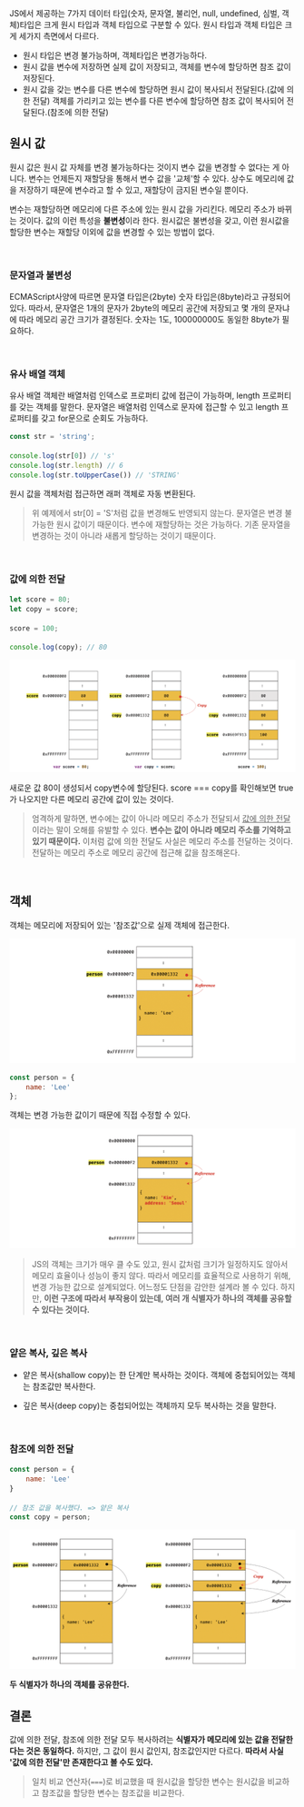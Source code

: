 JS에서 제공하는 7가지 데이터 타입(숫자, 문자열, 불리언, null, undefined, 심벌, 객체)타입은 크게 원시 타입과 객체 타입으로 구분할 수 있다. 원시 타입과 객체 타입은 크게 세가지 측면에서 다르다.

- 원시 타입은 변경 불가능하며, 객체타입은 변경가능하다.
- 원시 값을 변수에 저장하면 실제 값이 저장되고, 객체를 변수에 할당하면 참조 값이 저장된다.
- 원시 값을 갖는 변수를 다른 변수에 할당하면 원시 값이 복사되서 전달된다.(값에 의한 전달) 객체를 가리키고 있는 변수를 다른 변수에 할당하면 참조 값이 복사되어 전달된다.(참조에 의한 전달)



## 원시 값

원시 값은 원시 값 자체를 변경 불가능하다는 것이지 변수 값을 변경할 수 없다는 게 아니다. 변수는 언제든지 재할당을 통해서 변수 값을 '교체'할 수 있다. 상수도 메모리에 값을 저장하기 때문에 변수라고 할 수 있고, 재할당이 금지된 변수일 뿐이다.

변수는 재할당하면 메모리에 다른 주소에 있는 원시 값을 가리킨다. 메모리 주소가 바뀌는 것이다. 값의 이런 특성을 **불변성**이라 한다. 원시값은 불변성을 갖고, 이런 원시값을 할당한 변수는 재할당 이외에 값을 변경할 수 있는 방법이 없다.

<br />

### 문자열과 불변성

ECMAScript사양에 따르면 문자열 타입은(2byte) 숫자 타입은(8byte)라고 규정되어있다. 따라서, 문자열은 1개의 문자가 2byte의 메모리 공간에 저장되고 몇 개의 문자냐에 따라 메모리 공간 크기가 결정된다. 숫자는 1도, 100000000도 동일한 8byte가 필요하다.

<br />

### 유사 배열 객체

유사 배열 객체란 배열처럼 인덱스로 프로퍼티 값에 접근이 가능하며, length 프로퍼티를 갖는 객체를 말한다. 문자열은 배열처럼 인덱스로 문자에 접근할 수 있고 length 프로퍼티를 갖고 for문으로 순회도 가능하다.

```js
const str = 'string';

console.log(str[0]) // 's'
console.log(str.length) // 6
console.log(str.toUpperCase()) // 'STRING'
```

원시 값을 객체처럼 접근하면 래퍼 객체로 자동 변환된다.

> 위 예제에서 str[0] = 'S'처럼 값을 변경해도 반영되지 않는다. 문자열은 변경 불가능한 원시 값이기 때문이다. 변수에 재할당하는 것은 가능하다. 기존 문자열을 변경하는 것이 아니라 새롭게 할당하는 것이기 때문이다.

<br />

### 값에 의한 전달

```js
let score = 80;
let copy = score;

score = 100;

console.log(copy); // 80
```

![img](../../images/img.png)

새로운 값 80이 생성되서 copy변수에 할당된다. score === copy를 확인해보면 true가 나오지만 다른 메모리 공간에 값이 있는 것이다.

> 엄격하게 말하면, 변수에는 값이 아니라 메모리 주소가 전달되서 <u>값에 의한 전달</u>이라는 말이 오해를 유발할 수 있다. **변수는 값이 아니라 메모리 주소를 기억하고 있기 때문이다.** 이처럼 값에 의한 전달도 사실은 메모리 주소를 전달하는 것이다. 전달하는 메모리 주소로 메모리 공간에 접근해 값을 참조해온다.

<br />

## 객체

객체는 메모리에 저장되어 있는 '참조값'으로 실제 객체에 접근한다.

![img](../../images/object01.jpeg)

```js
const person = {
	name: 'Lee'
};
```

객체는 변경 가능한 값이기 때문에 직접 수정할 수 있다.

![img](../../images/image.jpeg)

> JS의 객체는 크기가 매우 클 수도 있고, 원시 값처럼 크기가 일정하지도 않아서 메모리 효율이나 성능이 좋지 않다. 따라서 메모리를 효율적으로 사용하기 위해, 변경 가능한 값으로 설계되었다. 어느정도 단점을 감안한 설계라 볼 수 있다. 하지만, **이런 구조에 따라서 부작용이 있는데, 여러 개 식별자가 하나의 객체를 공유할 수 있다는 것이다.**

<br />

### 얕은 복사, 깊은 복사

- 얕은 복사(shallow copy)는 한 단계만 복사하는 것이다. 객체에 중첩되어있는 객체는 참조값만 복사한다.

- 깊은 복사(deep copy)는 중첩되어있는 객체까지 모두 복사하는 것을 말한다. 

<br />

### 참조에 의한 전달

```js
const person = {
	name: 'Lee'
}

// 참조 값을 복사했다. => 얕은 복사
const copy = person;
```

![img](../../images/object2.jpeg)

**두 식별자가 하나의 객체를 공유한다.**



## 결론

값에 의한 전달, 참조에 의한 전달 모두 복사하려는 **식별자가 메모리에 있는 값을 전달한다는 것은 동일하다.** 하지만, 그 값이 원시 값인지, 참조값인지만 다르다. **따라서 사실 '값에 의한 전달'만 존재한다고 볼 수도 있다.**

> 일치 비교 연산자(`===`)로 비교했을 때 원시값을 할당한 변수는 원시값을 비교하고 참조값을 할당한 변수는 참조값을 비교한다.